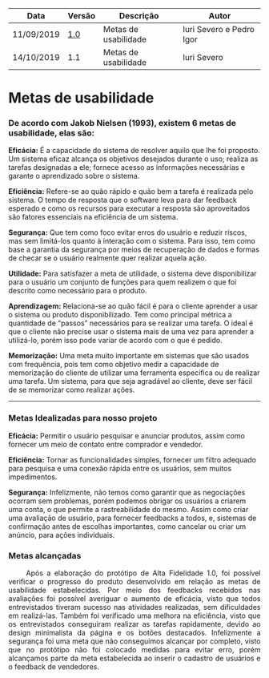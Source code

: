 | Data | Versão | Descrição | Autor |
| --- | --- | --- | --- |
| 11/09/2019 | [1.0](metas_usabilidade_v1.md) | Metas de usabilidade  | Iuri Severo e Pedro Igor |
| 14/10/2019 | 1.1 | Metas de usabilidade  | Iuri Severo |

# Metas de usabilidade
### De acordo com Jakob Nielsen (1993), existem 6 metas de usabilidade, elas são:
**Eficácia:** É a capacidade do sistema de resolver aquilo que lhe foi proposto. Um sistema eficaz alcança os objetivos desejados durante o uso; realiza as tarefas designadas a ele; fornece acesso as informações necessárias e garante o aprendizado sobre o sistema.
 
**Eficiência:** Refere-se ao quão rápido e quão bem a tarefa é realizada pelo sistema. O tempo de resposta que o software leva para dar feedback esperado e como os recursos para executar a resposta são aproveitados são fatores essenciais na eficiência de um sistema.

**Segurança:** Que tem como foco evitar erros do usuário e reduzir riscos, mas sem limitá-los quanto à interação com o sistema. Para isso, tem como base a garantia da segurança por meios de recuperação de dados e formas de checar se o usuário realmente quer realizar aquela ação.

**Utilidade:** Para satisfazer a meta de utilidade, o sistema deve disponibilizar para o usuário um conjunto de funções para quem realizem o que foi descrito como necessário para o produto.

**Aprendizagem:** Relaciona-se ao quão fácil é para o cliente aprender a usar o sistema ou produto disponibilizado. Tem como principal métrica a quantidade de “passos” necessários para se realizar uma tarefa. O ideal é que o cliente não precise usar o sistema mais de uma vez para aprender a utilizá-lo, porém isso pode variar de acordo com o que é pedido.

**Memorização:** Uma meta muito importante em sistemas que são usados com frequência, pois tem como objetivo medir a capacidade de memorização do cliente de utilizar uma ferramenta específica ou de realizar uma tarefa. Um sistema, para que seja agradável ao cliente, deve ser fácil de se memorizar como realizar ações.
***
### Metas Idealizadas para nosso projeto

**Eficácia:** Permitir o usuário pesquisar e anunciar produtos, assim como fornecer um meio de contato entre comprador e vendedor.

**Eficiência:** Tornar as funcionalidades simples, fornecer um filtro adequado para pesquisa e uma conexão rápida entre os usuários, sem muitos impedimentos.

**Segurança:** Infelizmente, não temos como garantir que as negociações ocorram sem problemas, porém podemos obrigar os usuários a criarem uma conta, o que permite a rastreabilidade do mesmo. 
Assim como criar uma avaliação de usuário, para fornecer feedbacks a todos, e, sistemas de confirmação antes de escolhas importantes, como cancelar ou criar um anúncio, para ações individuais.

### Metas alcançadas

<p align="justify"> &emsp;&emsp;
Após a elaboração do protótipo de Alta Fidelidade 1.0, foi possível verificar o progresso do produto desenvolvido em relação as metas de usabilidade estabelecidas.
Por meio dos feedbacks recebidos nas avaliações foi possível averiguar o aumento de eficácia, visto que todos entrevistados tiveram sucesso nas atividades realizadas, sem dificuldades em realizá-las.
Também foi verificado uma melhora na eficiência, visto que os entrevistados conseguiram realizar as tarefas rapidamente, devido ao design minimalista da página e os botões destacados.
Infelizmente a segurança foi uma meta que não conseguimos alcançar por completo, visto que no protótipo não foi colocado medidas para evitar erro, porém alcançamos parte da meta estabelecida ao inserir o cadastro de usuários e o feedback de vendedores.
</p>
